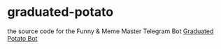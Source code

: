 # graduated-potato

the source code for the Funny & Meme Master Telegram Bot [Graduated Potato Bot](https://t.me/graduated_potato_bot)

